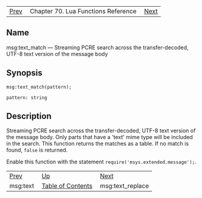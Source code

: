 |     |     |     |
| --- | --- | --- |
| [Prev](lua.ref.msg_text1)  | Chapter 70. Lua Functions Reference |  [Next](lua.ref.msg_text_replace) |

<a name="lua.ref.msg_text_match"></a>
## Name

msg:text_match — Streaming PCRE search across the transfer-decoded, UTF-8 text version of the message body

<a name="idp16990832"></a>
## Synopsis

`msg:text_match(pattern);`

`pattern: string`<a name="idp16993808"></a>
## Description

Streaming PCRE search across the transfer-decoded, UTF-8 text version of the message body. Only parts that have a 'text' mime type will be included in the search. This function returns the matches as a table. If no match is found, `false` is returned.

Enable this function with the statement `require('msys.extended.message');`.

|     |     |     |
| --- | --- | --- |
| [Prev](lua.ref.msg_text1)  | [Up](lua.function.details) |  [Next](lua.ref.msg_text_replace) |
| msg:text  | [Table of Contents](index) |  msg:text_replace |

